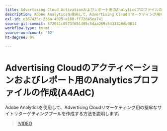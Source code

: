 ```yaml
---
title: Advertising Cloud Activationおよびレポート用のAnalyticsプロファイルの作成
description: Adobe Analyticsを使用して、Advertising Cloudリマーケティング用の堅牢なサイトリターゲティングプールを作成する方法を説明します。
exl-id: e367435c-238a-4025-a160-ff72d45ea741
source-git-commit: 572041c0573f651405c5daa269c5433326db0814
workflow-type: tm+mt
source-wordcount: '52'
ht-degree: 0%

---
```


# Advertising Cloudのアクティベーションおよびレポート用のAnalyticsプロファイルの作成(A4AdC)

Adobe Analyticsを使用して、Advertising Cloudリマーケティング用の堅牢なサイトリターゲティングプールを作成する方法を説明します。

>[!VIDEO](https://video.tv.adobe.com/v/33503)
